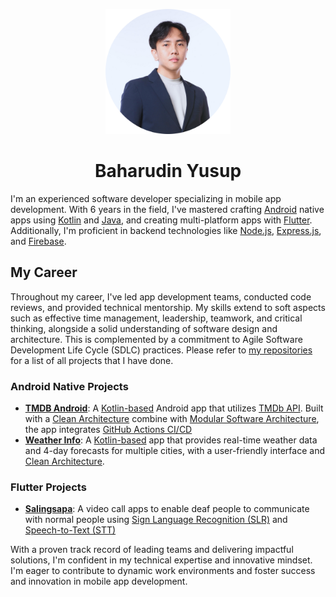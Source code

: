 
<!--
**baharudin-yusup/baharudin-yusup** is a ✨ _special_ ✨ repository because its `README.md` (this file) appears on your GitHub profile.

Here are some ideas to get you started:

- 🔭 I’m currently working on ...
- 🌱 I’m currently learning ...
- 👯 I’m looking to collaborate on ...
- 🤔 I’m looking for help with ...
- 💬 Ask me about ...
- 📫 How to reach me: ...
- 😄 Pronouns: ...
- ⚡ Fun fact: ...
-->
<p align="center">
 <picture>
  <source media="(prefers-color-scheme: dark)" srcset="/assets/images/user-picture.png" width="200">
  <source media="(prefers-color-scheme: light)" srcset="/assets/images/user-picture.png" width="200">
  <img alt="Profile picture" src="/assets/images/user-picture.png" width="200">
 </picture>
</p>
<h1 align="center">Baharudin Yusup</h1>

I'm an experienced software developer specializing in mobile app development. With 6 years in the field, I've mastered crafting [Android](https://developer.android.com/about) native apps using [Kotlin](https://kotlinlang.org/) and [Java](https://www.java.com/en/), and creating multi-platform apps with [Flutter](https://flutter.dev/). Additionally, I'm proficient in backend technologies like [Node.js](https://nodejs.org/en), [Express.js](https://expressjs.com/), and [Firebase](https://firebase.google.com/).

## My Career

Throughout my career, I've led app development teams, conducted code reviews, and provided technical mentorship. My skills extend to soft aspects such as effective time management, leadership, teamwork, and critical thinking, alongside a solid understanding of software design and architecture. This is complemented by a commitment to Agile Software Development Life Cycle (SDLC) practices. Please refer to [my repositories](https://github.com/baharudin-yusup?tab=repositories) for a list of all projects that I have done.

### Android Native Projects
- [**TMDB Android**](https://github.com/baharudin-yusup/tmdb-android): A [Kotlin-based](https://kotlinlang.org/) Android app that utilizes [TMDb API](https://developer.themoviedb.org/reference/intro/getting-started). Built with a [Clean Architecture](https://blog.cleancoder.com/uncle-bob/2012/08/13/the-clean-architecture.html) combine with [Modular Software Architecture](https://pretius.com/blog/modular-software-architecture/), the app integrates [GitHub Actions CI/CD](https://github.com/features/actions)
- [**Weather Info**](https://github.com/baharudin-yusup/weather-info/): A [Kotlin-based](https://kotlinlang.org/) app that provides real-time weather data and 4-day forecasts for multiple cities, with a user-friendly interface and [Clean Architecture](https://blog.cleancoder.com/uncle-bob/2012/08/13/the-clean-architecture.html).

### Flutter Projects
- [**Salingsapa**](https://github.com/baharudin-yusup/salingsapa): A video call apps to enable deaf people to communicate with normal people using [Sign Language Recognition (SLR)](https://en.wikipedia.org/wiki/Sign_language_recognition) and [Speech-to-Text (STT)](https://aws.amazon.com/what-is/speech-to-text/)



With a proven track record of leading teams and delivering impactful solutions, I'm confident in my technical expertise and innovative mindset. I'm eager to contribute to dynamic work environments and foster success and innovation in mobile app development.
